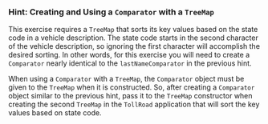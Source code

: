 ### Hint: Creating and Using a `Comparator` with a `TreeMap`

This exercise requires a `TreeMap` that sorts its key values based
on the state code in a vehicle description. The state code starts
in the second character of the vehicle description, so ignoring
the first character will accomplish the desired sorting. In other
words, for this exercise you will need to create a `Comparator`
nearly identical to the `lastNameComparator` in the previous hint.

When using a `Comparator` with a `TreeMap`, the `Comparator` object
must be given to the `TreeMap` when it is constructed. So, after creating
a `Comparator` object similar to the previous hint, pass it to the `TreeMap`
constructor when creating the second `TreeMap` in the `TollRoad` application
that will sort the key values based on state code.
